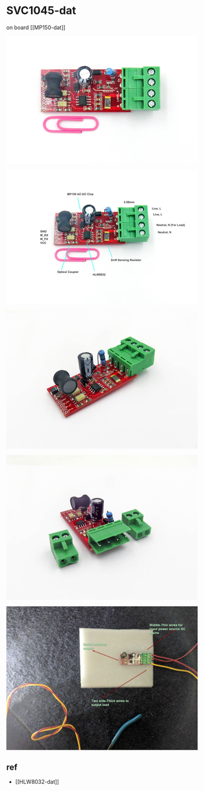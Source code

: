 
# SVC1045-dat

on board [[MP150-dat]]

![](2025-06-16-16-48-28.png)

![](2025-06-16-16-48-45.png)

![](2025-06-16-16-49-05.png)

![](2025-06-16-16-49-18.png)

![](2025-06-16-16-49-41.png)


## ref 

- [[HLW8032-dat]]